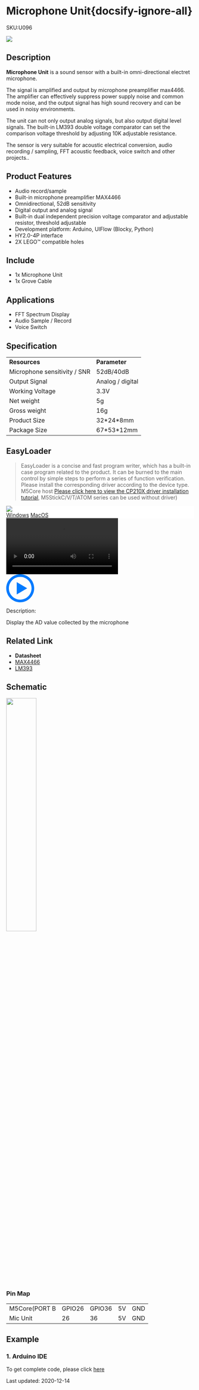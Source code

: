 # Microphone Unit{docsify-ignore-all}

<el-tag effect="plain">SKU:U096</el-tag>

<div class="product_pic"><img src="assets/img/product_pics/unit/mic/mic.webp"></div>

## Description

**Microphone Unit** is a sound sensor with a built-in omni-directional electret microphone.

The signal is amplified and output by microphone preamplifier max4466. The amplifier can effectively suppress power supply noise and common mode noise, and the output signal has high sound recovery and can be used in noisy environments.

The unit can not only output analog signals, but also output digital level signals. The built-in LM393 double voltage comparator can set the comparison voltage threshold by adjusting 10K adjustable resistance.

The sensor is very suitable for acoustic electrical conversion, audio recording / sampling, FFT acoustic feedback, voice switch and other projects..

## Product Features

- Audio record/sample
- Built-in microphone preamplifier MAX4466
- Omnidirectional, 52dB sensitivity
- Digital output and analog signal
- Built-in dual independent precision voltage comparator and adjustable resistor, threshold adjustable
- Development platform: Arduino, UIFlow (Blocky, Python)
- HY2.0-4P interface
- 2X LEGO™ compatible holes

## Include

- 1x Microphone Unit
- 1x Grove Cable

## Applications

- FFT Spectrum Display
- Audio Sample / Record
- Voice Switch

## Specification

<table>
   <tr style="font-weight:bold">
      <td>Resources</td>
      <td>Parameter</td>
   </tr>
   <tr>
      <td>Microphone sensitivity / SNR</td>
      <td>52dB/40dB</td>
   </tr>
   <tr>
      <td>Output Signal</td>
      <td>Analog / digital</td>
   </tr>
   <tr>
      <td>Working Voltage</td>
      <td>3.3V</td>
   </tr>
   <tr>
   <td>Net weight</td>
      <td>5g</td>
   </tr>
   <tr>
      <td>Gross weight</td>
      <td>16g</td>
   </tr>
   <tr>
      <td>Product Size</td>
      <td>32*24*8mm</td>
   </tr>
   <tr>
      <td>Package Size</td>
      <td>67*53*12mm</td>
   </tr>
 </table>

## EasyLoader

>EasyLoader is a concise and fast program writer, which has a built-in case program related to the product. It can be burned to the main control by simple steps to perform a series of function verification. Please install the corresponding driver according to the device type. M5Core host [Please click here to view the CP210X driver installation tutorial](en/arduino/arduino_development), M5StickC/V/T/ATOM series can be used without driver)

<div class="easyloader-box">
    <div style="background-color:white;">
        <div><img src="https://m5stack.oss-cn-shenzhen.aliyuncs.com/image/easyloader_intro.webp"></div>
        <div class="easyloader-btn">
            <a href="https://m5stack.oss-cn-shenzhen.aliyuncs.com/EasyLoader/Windows/UNIT/For%20M5Core/EasyLoader_MIC_Unit_With_M5Core.exe">Windows</a>
            <a href="https://m5stack.oss-cn-shenzhen.aliyuncs.com/EasyLoader/MacOS/UNIT/EasyLoader_MIC_Unit_for_M5Core.dmg">MacOS</a>
            <!-- <a>Linux</a>
            <a>MacOS</a> -->
        </div>
    </div>
    <div>
        <video id="example_video" controls>
            <source src="https://m5stack.oss-cn-shenzhen.aliyuncs.com/video/Product_example_video/Unit/MIC.mp4" type="video/mp4">
        </video>
        <div class="easyloader-mask">
        <a>
            <svg id="play-btn" t="1583228776634" class="icon" viewBox="0 0 1024 1024" version="1.1" xmlns="http://www.w3.org/2000/svg" p-id="4152" width="75" height="75"><path d="M512 0C229.216 0 0 229.216 0 512s229.216 512 512 512 512-229.216 512-512S794.784 0 512 0z m0 928C282.24 928 96 741.76 96 512S282.24 96 512 96s416 186.24 416 416-186.24 416-416 416zM384 288l384 224-384 224z" p-id="4153" fill="#007aff"></path></svg></a>
            <p>Description:</p>
            <p>Display the AD value collected by the microphone</p>
        </div>
    </div>
</div>

## Related Link

-  **Datasheet**
  - [MAX4466](https://m5stack.oss-cn-shenzhen.aliyuncs.com/resource/docs/datasheet/unit/MAX4466_V2.PDF)
  - [LM393](https://m5stack.oss-cn-shenzhen.aliyuncs.com/resource/docs/datasheet/unit/LM393.PDF)

## Schematic

<img src="assets/img/product_pics/unit/mic/mic_unit_sch.webp" width="40%">

### Pin Map

<table>
 <tr><td>M5Core(PORT B</td><td>GPIO26</td><td>GPIO36</td><td>5V</td><td>GND</td></tr>
 <tr><td>Mic Unit</td><td>26</td><td>36</td><td>5V</td><td>GND</td></tr>
</table>

## Example

### 1. Arduino IDE

To get complete code, please click [here](https://github.com/m5stack/M5-ProductExampleCodes/tree/master/Unit/MIC_Unit)

<el-divider content-position="right">Last updated: 2020-12-14</el-divider>

<script>

   var purchase_link = 'https://m5stack.com/collections/m5-unit/products/microphone-unit-lm393';

   anchor_search(purchase_link);
   scrollFunc();

</script>
